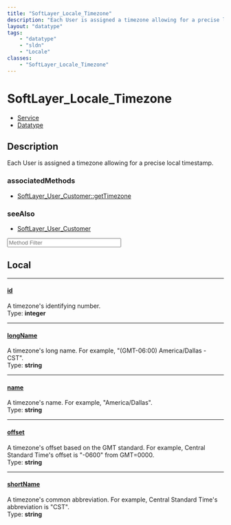 ```yaml
---
title: "SoftLayer_Locale_Timezone"
description: "Each User is assigned a timezone allowing for a precise local timestamp."
layout: "datatype"
tags:
    - "datatype"
    - "sldn"
    - "Locale"
classes:
    - "SoftLayer_Locale_Timezone"
---
```


# SoftLayer_Locale_Timezone
<div id='service-datatype'>
    <ul id='sldn-reference-tabs'>
    <li id='service'> <a href='/reference/services/SoftLayer_Locale_Timezone' >Service</a></li>    <li id='datatype'> <a href='/reference/datatypes/SoftLayer_Locale_Timezone' >Datatype</a></li>
    </ul>
</div>

## Description 
Each User is assigned a timezone allowing for a precise local timestamp.


### associatedMethods

*  [SoftLayer_User_Customer::getTimezone](/reference/services/SoftLayer_User_Customer/getTimezone )



### seeAlso

* [SoftLayer_User_Customer](/reference/services/SoftLayer_User_Customer )




<!-- Service Filer BEGIN -->
<div class="view-filters">
        <div class="clearfix">
            <div class="search-input-box">
                <input placeholder="Method Filter" onkeyup="titleSearch(inputId='prop-input', divId='properties', elementClass='prop-row')" 
                    type="text" id="prop-input" value="" size="30" maxlength="128" class="form-text">
            </div>
        </div>
</div>
<!-- Service Filer END -->

<div id="properties" class="content">
<div id="localProperties" class="prop-content" >

## Local
-----
[id]: #id
#### [id]
A timezone's identifying number.  
<span class="type-label">Type: </span>**integer**

-----
[longName]: #longname
#### [longName]
A timezone's long name. For example, "(GMT-06:00) America/Dallas - CST".  
<span class="type-label">Type: </span>**string**

-----
[name]: #name
#### [name]
A timezone's name. For example, "America/Dallas".  
<span class="type-label">Type: </span>**string**

-----
[offset]: #offset
#### [offset]
A timezone's offset based on the GMT standard. For example, Central Standard Time's offset is "-0600" from GMT=0000.  
<span class="type-label">Type: </span>**string**

-----
[shortName]: #shortname
#### [shortName]
A timezone's common abbreviation. For example, Central Standard Time's abbreviation is "CST".  
<span class="type-label">Type: </span>**string**

</div>
<!-- LOCAL PROPERTY END -->

</div>


